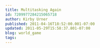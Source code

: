 ```yaml
---
title: Multitasking Again
id: 7209977284215065718
author: Kirby Urner
published: 2011-04-16T18:52:00.001-07:00
updated: 2011-05-29T15:58:37.801-07:00
blog: world_game
tags: 
---
```



